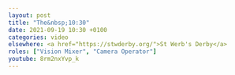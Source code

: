 ```yaml
---
layout: post
title: "The&nbsp;10:30"
date: 2021-09-19 10:30 +0100
categories: video
elsewhere: <a href="https://stwderby.org/">St Werb's Derby</a>
roles: ["Vision Mixer", "Camera Operator"]
youtube: 8rm2nxYvp_k
---
```


